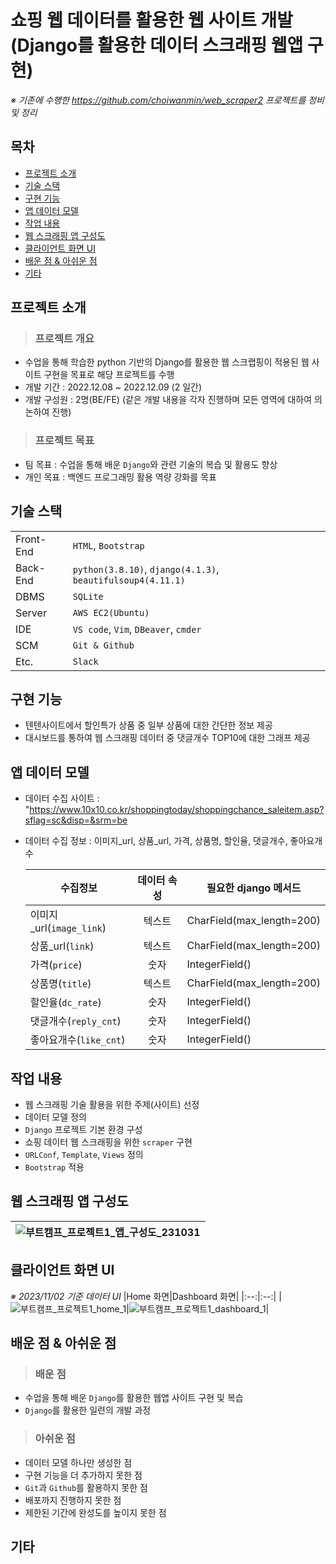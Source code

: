 # 쇼핑 웹 데이터를 활용한 웹 사이트 개발<br/>(Django를 활용한 데이터 스크래핑 웹앱 구현)
*※ 기존에 수행한 https://github.com/choiwanmin/web_scraper2 프로젝트를 정비 및 정리*

## 목차
* [프로젝트 소개](#프로젝트-소개)
* [기술 스택](#기술-스택)
* [구현 기능](#구현-기능)
* [앱 데이터 모델](#앱-데이터-모델)
* [작업 내용](#작업-내용)
* [웹 스크래핑 앱 구성도](#웹-스크래핑-앱-구성도)
* [클라이언트 화면 UI](#클라이언트-화면-UI)
* [배운 점 & 아쉬운 점](#배운-점--아쉬운-점)
* [기타](#기타)

## 프로젝트 소개
> ### 프로젝트 개요
* 수업을 통해 학습한 python 기반의 Django를 활용한 웹 스크랩핑이 적용된 웹 사이트 구현을 목표로 해당 프로젝트를 수행
* 개발 기간 : 2022.12.08 ~ 2022.12.09 (2 일간)
* 개발 구성원 : 2명(BE/FE) (같은 개발 내용을 각자 진행하며 모든 영역에 대하여 의논하여 진행) 
> ### 프로젝트 목표
* 팀 목표 : 수업을 통해 배운 `Django`와 관련 기술의 복습 및 활용도 향상
* 개인 목표 : 백엔드 프로그래밍 활용 역량 강화를 목표

## 기술 스택
| | |
|:---|:---|
|Front-End|`HTML`, `Bootstrap`|
|Back-End|`python(3.8.10)`, `django(4.1.3)`, `beautifulsoup4(4.11.1)`|
|DBMS|`SQLite`|
|Server|`AWS EC2(Ubuntu)`|
|IDE|`VS code`, `Vim`, `DBeaver`, `cmder`|
|SCM|`Git & Github`|
|Etc.|`Slack`|

## 구현 기능
* 텐텐사이트에서 할인특가 상품 중 일부 상품에 대한 간단한 정보 제공
* 대시보드를 통하여 웹 스크래핑 데이터 중 댓글개수 TOP10에 대한 그래프 제공

## 앱 데이터 모델
* 데이터 수집 사이트 : "https://www.10x10.co.kr/shoppingtoday/shoppingchance_saleitem.asp?sflag=sc&disp=&srm=be
* 데이터 수집 정보 : 이미지_url, 상품_url, 가격, 상품명, 할인율, 댓글개수, 좋아요개수

    |수집정보|데이터 속성|필요한 django 메서드|
    |--|:--:|--|
    |이미지_url(`image_link`)|텍스트|CharField(max_length=200)|
    |상품_url(`link`)|텍스트|CharField(max_length=200)|
    |가격(`price`)|숫자|IntegerField()|
    |상품명(`title`)|텍스트|CharField(max_length=200)|
    |할인율(`dc_rate`)|숫자|IntegerField()|
    |댓글개수(`reply_cnt`)|숫자|IntegerField()|
    |좋아요개수(`like_cnt`)|숫자|IntegerField()|

## 작업 내용
* 웹 스크래핑 기술 활용을 위한 주제(사이트) 선정
* 데이터 모델 정의
* `Django` 프로젝트 기본 환경 구성
* 쇼핑 데이터 웹 스크래핑을 위한 `scraper` 구현
* `URLConf`, `Template`, `Views` 정의
* `Bootstrap` 적용

## 웹 스크래핑 앱 구성도

|![부트캠프_프로젝트1_앱_구성도_231031](https://github.com/choiwanmin/web_scraper2_review/assets/111493653/1c49752f-04a8-4efe-abf3-a0e051a5a099)|
|:--:|

## 클라이언트 화면 UI
*※ 2023/11/02 기준 데이터 UI*
|Home 화면|Dashboard 화면|
|:--:|:--:|
|![부트캠프_프로젝트1_home_1](https://github.com/choiwanmin/web_scraper2_review/assets/111493653/33d39a3b-bd1f-489c-ac9e-f97c019f60f8)|![부트캠프_프로젝트1_dashboard_1](https://github.com/choiwanmin/web_scraper2_review/assets/111493653/ef51131e-6535-4253-88d0-78c5a2b17874)|

## 배운 점 & 아쉬운 점
> ### 배운 점
* 수업을 통해 배운 `Django`를 활용한 웹앱 사이트 구현 및 복습
* `Django`를 활용한 일련의 개발 과정
> ### 아쉬운 점
* 데이터 모델 하나만 생성한 점
* 구현 기능을 더 추가하지 못한 점
* `Git`과 `Github`를 활용하지 못한 점
* 배포까지 진행하지 못한 점
* 제한된 기간에 완성도를 높이지 못한 점

## 기타
